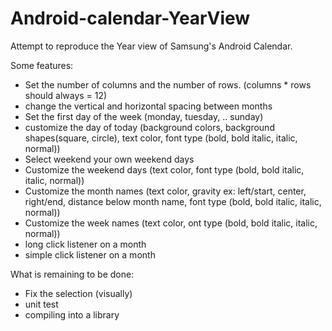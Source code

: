# Android-calendar-YearView
Attempt to reproduce the Year view of Samsung's Android Calendar.

Some features:
- Set the number of columns and the number of rows. (columns * rows should always = 12)
- change the vertical and horizontal spacing between months
- Set the first day of the week (monday, tuesday, .. sunday)
- customize the day of today (background colors, background shapes(square, circle),  text color, font type (bold, bold italic, italic, normal))
- Select weekend your own weekend days
- Customize the weekend days (text color, font type (bold, bold italic, italic, normal))
- Customize the month names (text color, gravity ex: left/start, center, right/end, distance below month name, font type (bold, bold italic, italic, normal))
- Customize the week names (text color, ont type (bold, bold italic, italic, normal))
- long click listener on a month
- simple click listener on a month

What is remaining to be done:
- Fix the selection (visually)
- unit test
- compiling into a library
